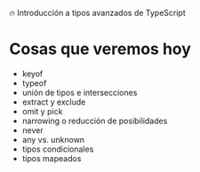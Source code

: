 🔥 Introducción a tipos avanzados de TypeScript

# Cosas que veremos hoy

- keyof
- typeof
- unión de tipos e intersecciones
- extract y exclude
- omit y pick
- narrowing o reducción de posibilidades
- never
- any vs. unknown
- tipos condicionales
- tipos mapeados



